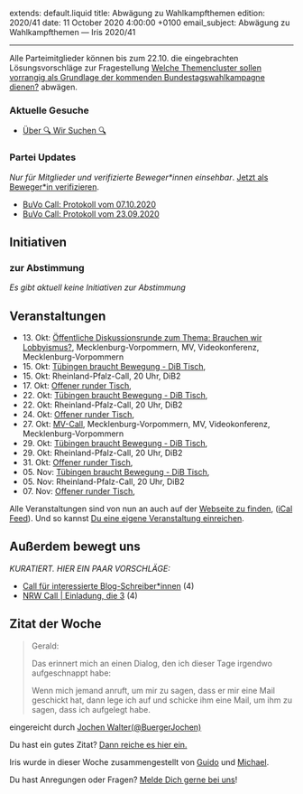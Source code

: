 
extends: default.liquid
title: Abwägung zu Wahlkampfthemen
edition: 2020/41
date: 11 October 2020 4:00:00 +0100
email_subject: Abwägung zu Wahlkampfthemen — Iris 2020/41

---
Alle Parteimitglieder können bis zum 22.10. die eingebrachten Lösungsvorschläge zur Fragestellung [Welche Themencluster sollen vorrangig als Grundlage der kommenden Bundestagswahlkampagne dienen?](https://abstimmen.bewegung.jetzt/issue/6) abwägen.

### Aktuelle Gesuche

 - [Über 🔍 Wir Suchen 🔍](https://marktplatz.bewegung.jetzt/t/ueber-wir-suchen/8837)

### Partei Updates

_Nur für Mitglieder und verifizierte Beweger\*innen einsehbar_. [Jetzt als Beweger\*in verifizieren](https://bewegung.jetzt/bewegerin-werden/).

 - [BuVo Call: Protokoll vom 07.10.2020](https://marktplatz.bewegung.jetzt/t/buvo-call-protokoll-vom-07-10-2020/35820)
 - [BuVo Call: Protokoll vom 23.09.2020](https://marktplatz.bewegung.jetzt/t/buvo-call-protokoll-vom-23-09-2020/35522)

## Initiativen

### zur Abstimmung
_Es gibt aktuell keine Initiativen zur Abstimmung_

## Veranstaltungen

 - 13.&nbsp;Okt: [Öffentliche Diskussionsrunde zum Thema: Brauchen wir Lobbyismus?](https://bewegung.jetzt/veranstaltungen/oeffentliche-diskussionsrunde-zum-thema-brauchen-wir-lobbyismus/), Mecklenburg-Vorpommern, MV, Videokonferenz, Mecklenburg-Vorpommern
 - 15.&nbsp;Okt: [Tübingen braucht Bewegung - DiB Tisch](https://bewegung.jetzt/veranstaltungen/tuebingen-braucht-bewegung-dib-tisch-2-2020-10-15/), 
 - 15.&nbsp;Okt: Rheinland-Pfalz-Call, 20 Uhr, DiB2
 - 17.&nbsp;Okt: [Offener runder Tisch](https://bewegung.jetzt/veranstaltungen/offener-runder-tisch-2020-10-17/), 
 - 22.&nbsp;Okt: [Tübingen braucht Bewegung - DiB Tisch](https://bewegung.jetzt/veranstaltungen/tuebingen-braucht-bewegung-dib-tisch-2-2020-10-22/), 
 - 22.&nbsp;Okt: Rheinland-Pfalz-Call, 20 Uhr, DiB2
 - 24.&nbsp;Okt: [Offener runder Tisch](https://bewegung.jetzt/veranstaltungen/offener-runder-tisch-2020-10-24/), 
 - 27.&nbsp;Okt: [MV-Call](https://bewegung.jetzt/veranstaltungen/mv-call/), Mecklenburg-Vorpommern, MV, Videokonferenz, Mecklenburg-Vorpommern
 - 29.&nbsp;Okt: [Tübingen braucht Bewegung - DiB Tisch](https://bewegung.jetzt/veranstaltungen/tuebingen-braucht-bewegung-dib-tisch-2-2020-10-29/), 
 - 29.&nbsp;Okt: Rheinland-Pfalz-Call, 20 Uhr, DiB2
 - 31.&nbsp;Okt: [Offener runder Tisch](https://bewegung.jetzt/veranstaltungen/offener-runder-tisch-2020-10-31/), 
 - 05.&nbsp;Nov: [Tübingen braucht Bewegung - DiB Tisch](https://bewegung.jetzt/veranstaltungen/tuebingen-braucht-bewegung-dib-tisch-2-2020-11-05/), 
 - 05.&nbsp;Nov: Rheinland-Pfalz-Call, 20 Uhr, DiB2
 - 07.&nbsp;Nov: [Offener runder Tisch](https://bewegung.jetzt/veranstaltungen/offener-runder-tisch-2020-11-07/), 


Alle Veranstaltungen sind von nun an auch auf der [Webseite zu finden](https://bewegung.jetzt/veranstaltungen/), ([iCal Feed](https://bewegung.jetzt/?ical=1)). Und so kannst [Du eine eigene Veranstaltung einreichen](https://marktplatz.bewegung.jetzt/t/eine-veranstaltung-auf-der-webseite-einreichen/21379).


## Außerdem bewegt uns

_KURATIERT. HIER EIN PAAR VORSCHLÄGE:_
 - [Call für interessierte Blog-Schreiber\*innen](https://marktplatz.bewegung.jetzt/t/call-fuer-interessierte-blog-schreiber-innen/35841) (4)
 - [NRW Call | Einladung, die 3](https://marktplatz.bewegung.jetzt/t/nrw-call-einladung-die-3/35770) (4)


## Zitat der Woche
<blockquote>
<p>Gerald:</p>
<p>Das erinnert mich an einen Dialog, den ich dieser Tage irgendwo aufgeschnappt habe:</p>
<p>Wenn mich jemand anruft, um mir zu sagen, dass er mir eine Mail geschickt hat, dann lege ich auf und schicke ihm eine Mail, um ihm zu sagen, dass ich aufgelegt habe.</p>
</blockquote>

eingereicht durch [Jochen Walter(@BuergerJochen)](https://marktplatz.bewegung.jetzt/u/BuergerJochen)


Du hast ein gutes Zitat? [Dann reiche es hier ein.](https://marktplatz.bewegung.jetzt/t/fortsetzung-lustige-dib-zitate/24431)


Iris wurde in dieser Woche zusammengestellt von [Guido](https://marktplatz.bewegung.jetzt/u/Guido/) und [Michael](https://marktplatz.bewegung.jetzt/u/MichaelVoss/).

Du hast Anregungen oder Fragen? [Melde Dich gerne bei uns](https://marktplatz.bewegung.jetzt/t/neu-iris-die-woechtliche-zusammenfasssung-zum-sonntagsbrunch/10990)!

